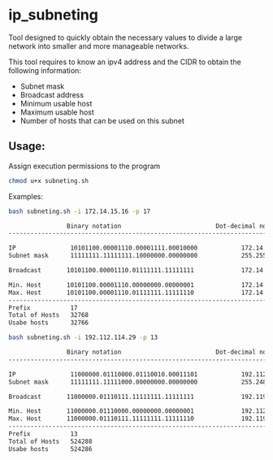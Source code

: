 # ip_subneting
Tool designed to quickly obtain the necessary values to divide a large network into smaller and more manageable networks.

This tool requires to know an ipv4 address and the CIDR to obtain the following information:
* Subnet mask 
* Broadcast address
* Minimum usable host 
* Maximum usable host 
* Number of hosts that can be used on this subnet

## Usage:
Assign execution permissions to the program 

```bash
chmod u+x subneting.sh
```
Examples:

```bash
bash subneting.sh -i 172.14.15.16 -p 17    

                Binary notation                          Dot-decimal notation
------------------------------------------------------------------------------

IP               10101100.00001110.00001111.00010000            172.14.15.16
Subnet mask      11111111.11111111.10000000.00000000            255.255.128.0

Broadcast       10101100.00001110.01111111.11111111             172.14.127.255

Min. Host       10101100.00001110.00000000.00000001             172.14.0.1
Max. Host       10101100.00001110.01111111.11111110             172.14.127.254
------------------------------------------------------------------------------
Prefix           17
Total of Hosts   32768
Usabe hosts      32766
```

```bash
bash subneting.sh -i 192.112.114.29 -p 13

                Binary notation                          Dot-decimal notation
------------------------------------------------------------------------------

IP               11000000.01110000.01110010.00011101            192.112.114.29
Subnet mask      11111111.11111000.00000000.00000000            255.248.0.0

Broadcast       11000000.01110111.11111111.11111111             192.119.255.255

Min. Host       11000000.01110000.00000000.00000001             192.112.0.1
Max. Host       11000000.01110111.11111111.11111110             192.119.255.254
------------------------------------------------------------------------------
Prefix           13
Total of Hosts   524288
Usabe hosts      524286
```




